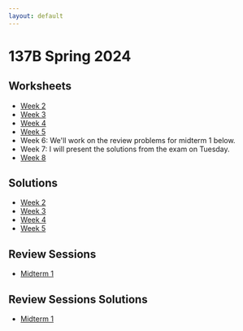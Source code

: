 ```yaml
---
layout: default
---
```

# 137B Spring 2024
## Worksheets
* [Week 2](https://jacoberl.github.io/assets/137b-F24/week-2-worksheet.pdf)
* [Week 3](https://jacoberl.github.io/assets/137b-F24/week-3-worksheet.pdf)
* [Week 4](https://jacoberl.github.io/assets/137b-F24/week-4-worksheet.pdf)
* [Week 5](https://jacoberl.github.io/assets/137b-F24/week-5-worksheet.pdf)
* Week 6: We'll work on the review problems for midterm 1 below.
* Week 7: I will present the solutions from the exam on Tuesday.
* [Week 8](https://jacoberl.github.io/assets/137b-F24/week-8-worksheet.pdf)

## Solutions
* [Week 2](https://jacoberl.github.io/assets/137b-F24/week-2-worksheet-solutions.pdf)
* [Week 3](https://jacoberl.github.io/assets/137b-F24/week-3-worksheet-solutions.pdf)
* [Week 4](https://jacoberl.github.io/assets/137b-F24/week-4-worksheet-solutions.pdf)
* [Week 5](https://jacoberl.github.io/assets/137b-F24/week-5-worksheet-solutions.pdf)

## Review Sessions
* [Midterm 1](https://jacoberl.github.io/assets/137b-F24/review-problems-1.pdf)

## Review Sessions Solutions
* [Midterm 1](https://jacoberl.github.io/assets/137b-F24/review-problems-1-solutions.pdf)
